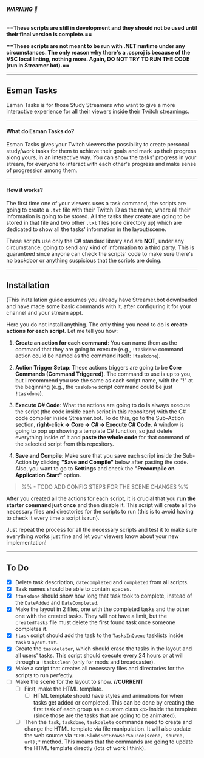 ###### **WARNING** 🔴

**==These scripts are still in development and they should not be used until their final version is complete.==**

**==These scripts are not meant to be run with .NET runtime under any circumstances. The only reason why there's a .csproj is because of the VSC local linting, nothing more. Again, DO NOT TRY TO RUN THE CODE (run in Streamer.bot).==**

---

## **Esman Tasks**

Esman Tasks is for those Study Streamers who want to give a more interactive experience for all their viewers inside their Twitch streamings.

---

#### What do Esman Tasks do?

Esman Tasks gives your Twitch viewers the possibility to create personal study/work tasks for them to achieve their goals and mark up their progress along yours, in an interactive way. You can show the tasks' progress in your stream, for everyone to interact with each other's progress and make sense of progression among them.

---

#### How it works?

The first time one of your viewers uses a task command, the scripts are going to create a `.txt` file with their Twitch ID as the name, where all their information is going to be stored. All the tasks they create are going to be stored in that file and two other `.txt` files (one directory up) which are dedicated to show all the tasks' information in the layout/scene.

These scripts use only the C# standard library and are **NOT**, under any circumstance, going to send any kind of information to a third party. This is guaranteed since anyone can check the scripts' code to make sure there's no backdoor or anything suspicious that the scripts are doing.

---

## **Installation**

(This installation guide assumes you already have Streamer.bot downloaded and have made some basic commands with it, after configuring it for your channel and your stream app).

Here you do not install anything. The only thing you need to do is **create actions for each script**. Let me tell you how:

1. **Create an action for each command**: You can name them as the command that they are going to execute (e.g., `!taskdone` command action could be named as the command itself: `!taskdone`).
   
2. **Action Trigger Setup**: These actions triggers are going to be **Core Commands (Command Triggered)**. The command to use is up to you, but I recommend you use the same as each script name, with the "!" at the beginning (e.g., the `taskdone` script command could be just `!taskdone`).

3. **Execute C# Code**: What the actions are going to do is always execute the script (the code inside each script in this repository) with the C# code compiler inside Streamer.bot. To do this, go to the Sub-Action section, **right-click → Core → C# → Execute C# Code**. A window is going to pop up showing a template C# function, so just delete everything inside of it and **paste the whole code** for that command of the selected script from this repository.

4. **Save and Compile**: Make sure that you save each script inside the Sub-Action by clicking **"Save and Compile"** below after pasting the code. Also, you want to go to **Settings** and check the **"Precompile on Application Start"** option.

> %% - TODO ADD CONFIG STEPS FOR THE SCENE CHANGES %% 

After you created all the actions for each script, it is crucial that you **run the starter command just once** and then disable it. This script will create all the necessary files and directories for the scripts to run (this is to avoid having to check it every time a script is run).

Just repeat the process for all the necessary scripts and test it to make sure everything works just fine and let your viewers know about your new implementation!

---

## **To Do**

- [X] Delete task description, `datecompleted` and `completed` from all scripts.
- [X] Task names should be able to contain spaces.
- [X] `!taskdone` should show how long that task took to complete, instead of the `DateAdded` and `DateCompleted`.
- [X] Make the layout in 2 files, one with the completed tasks and the other one with the created tasks. They will not have a limit, but the `createdTasks` file must delete the first found task once someone completes it.
- [X] `!task` script should add the task to the `TasksInQueue` tasklists inside `tasksLayout.txt`.
- [X] Create the `taskdeleter`, which should erase the tasks in the layout and all users' tasks. This script should execute every 24 hours or at will through a `!tasksclean` (only for mods and broadcaster).
- [X] Make a script that creates all necessary files and directories for the scripts to run perfectly.
- [ ] Make the scene for the layout to show. **//CURRENT**
    - [ ] First, make the HTML template.
        - [ ] HTML template should have styles and animations for when tasks get added or completed. This can be done by creating the first task of each group as a custom class `<p>` inside the template (since those are the tasks that are going to be animated).
    - [ ] Then the `task`, `taskdone`, `taskdelete` commands need to create and change the HTML template via file manipulation. It will also update the web source via `"CPH.SlobsSetBrowserSource(scene, source, url);"` method. This means that the commands are going to update the HTML template directly (lots of work I think).
